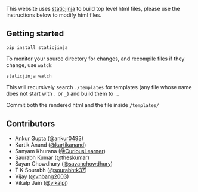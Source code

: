 This website uses [staticjinja](https://staticjinja.readthedocs.org/) to build top level html files, please use the instructions below to modify html files.

## Getting started

```
pip install staticjinja
```

To monitor your source directory for changes, and recompile files if they change, use `watch`:

```
staticjinja watch
```

This will recursively search `./templates` for templates (any file whose name does not start with `.` or `_`) and build them to `.`.

Commit both the rendered html and the file inside `/templates/`


## Contributors

* Ankur Gupta ([@ankur0493])
* Kartik Anand ([@kartikanand])
* Sanyam Khurana ([@CuriousLearner])
* Saurabh Kumar ([@theskumar])
* Sayan Chowdhury ([@sayanchowdhury])
* T K Sourabh ([@sourabhtk37])
* Vijay ([@vnbang2003])
* Vikalp Jain ([@vikalpj])

[@CuriousLearner]: https://github.com/CuriousLearner
[@sayanchowdhury]: https://github.com/sayanchowdhury
[@vikalpj]: https://github.com/vikalpj
[@vnbang2003]: https://github.com/vnbang2003
[@ankur0493]: https://github.com/ankur0493
[@kartikanand]: https://github.com/kartikanand
[@sourabhtk37]: https://github.com/sourabhtk37
[@theskumar]: https://github.com/theskumar
